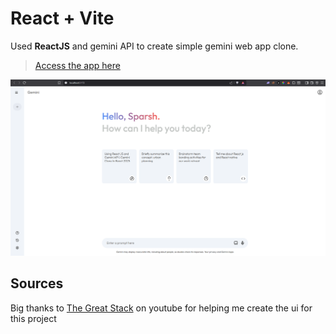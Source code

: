 # React + Vite

Used <strong>ReactJS</strong> and gemini API to create simple gemini web app clone.
> [Access the app here](https://opseclipse.github.io/Gemini-clone/)

[![ScreenShot of app.](/src/assets/ss.png)](https://opseclipse.github.io/Gemini-clone/)

## Sources

Big thanks to [The Great Stack](https://www.youtube.com/watch?v=0yboGn8errU&list=PLjwm_8O3suyMMs7kfDD-p-yIhlmEgJkDj) on youtube for helping me create the ui for this project
